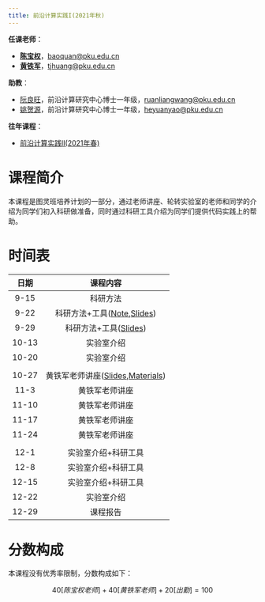 ```yaml
---
title: 前沿计算实践I(2021年秋)
---
```


**任课老师**：  

* [**陈宝权**](http://cfcs.pku.edu.cn/baoquan/)，baoquan@pku.edu.cn
* [**黄铁军**](https://www.pkuml.org/staff/tjhuang.html)，tjhuang@pku.edu.cn

**助教**：

* [阮良旺](https://lwruan.com)，前沿计算研究中心博士一年级，ruanliangwang@pku.edu.cn
* [姚贺源](https://cfcs.pku.edu.cn/people/graduate_students/2021/index.htm)，前沿计算研究中心博士一年级，heyuanyao@pku.edu.cn

**往年课程**：

* [前沿计算实践II(2021年春)](./2021-spring/index.html)

# 课程简介

本课程是图灵班培养计划的一部分，通过老师讲座、轮转实验室的老师和同学的介绍为同学们初入科研做准备，同时通过科研工具介绍为同学们提供代码实践上的帮助。

# 时间表

|日期|课程内容|
|:-:|:-:|
|9-15|科研方法|
|9-22|科研方法+工具([Note](./html-gen/lecture-1.html),[Slides](./assets/linux-basic.pdf))|
|9-29|科研方法+工具([Slides](./assets/Vscode&Vim.pdf))|
|10-13|实验室介绍|
|10-20|实验室介绍|
|||
|10-27|黄铁军老师讲座([Slides](./assets/1-信息.pdf),[Materials](assets/黄铁军老师阅读材料.zip))|
|11-3|黄铁军老师讲座|
|11-10|黄铁军老师讲座|
|11-17|黄铁军老师讲座|
|11-24|黄铁军老师讲座|
|||
|12-1|实验室介绍+科研工具|
|12-8|实验室介绍+科研工具|
|12-15|实验室介绍+科研工具|
|12-22|实验室介绍|
|12-29|课程报告|

# 分数构成

本课程没有优秀率限制，分数构成如下：

$$40[陈宝权老师] + 40[黄铁军老师]+20[出勤]=100$$